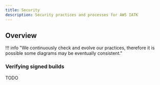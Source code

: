 ```yaml
---
title: Security
description: Security practices and processes for AWS IATK
---
```


<!-- markdownlint-disable MD041 MD043 -->

## Overview

!!! info "We continuously check and evolve our practices, therefore it is possible some diagrams may be eventually consistent."

<!-- --8<-- "SECURITY.md" -->

### Verifying signed builds

TODO